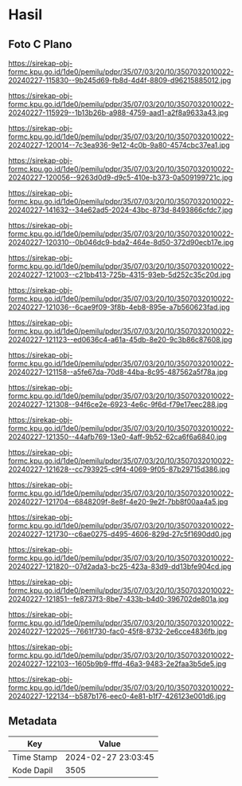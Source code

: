 # Hasil

## Foto C Plano

https://sirekap-obj-formc.kpu.go.id/1de0/pemilu/pdpr/35/07/03/20/10/3507032010022-20240227-115830--9b245d69-fb8d-4d4f-8809-d96215885012.jpg

https://sirekap-obj-formc.kpu.go.id/1de0/pemilu/pdpr/35/07/03/20/10/3507032010022-20240227-115929--1b13b26b-a988-4759-aad1-a2f8a9633a43.jpg

https://sirekap-obj-formc.kpu.go.id/1de0/pemilu/pdpr/35/07/03/20/10/3507032010022-20240227-120014--7c3ea936-9e12-4c0b-9a80-4574cbc37ea1.jpg

https://sirekap-obj-formc.kpu.go.id/1de0/pemilu/pdpr/35/07/03/20/10/3507032010022-20240227-120056--9263d0d9-d9c5-410e-b373-0a509199721c.jpg

https://sirekap-obj-formc.kpu.go.id/1de0/pemilu/pdpr/35/07/03/20/10/3507032010022-20240227-141632--34e62ad5-2024-43bc-873d-8493866cfdc7.jpg

https://sirekap-obj-formc.kpu.go.id/1de0/pemilu/pdpr/35/07/03/20/10/3507032010022-20240227-120310--0b046dc9-bda2-464e-8d50-372d90ecb17e.jpg

https://sirekap-obj-formc.kpu.go.id/1de0/pemilu/pdpr/35/07/03/20/10/3507032010022-20240227-121003--c21bb413-725b-4315-93eb-5d252c35c20d.jpg

https://sirekap-obj-formc.kpu.go.id/1de0/pemilu/pdpr/35/07/03/20/10/3507032010022-20240227-121036--6cae9f09-3f8b-4eb8-895e-a7b560623fad.jpg

https://sirekap-obj-formc.kpu.go.id/1de0/pemilu/pdpr/35/07/03/20/10/3507032010022-20240227-121123--ed0636c4-a61a-45db-8e20-9c3b86c87608.jpg

https://sirekap-obj-formc.kpu.go.id/1de0/pemilu/pdpr/35/07/03/20/10/3507032010022-20240227-121158--a5fe67da-70d8-44ba-8c95-487562a5f78a.jpg

https://sirekap-obj-formc.kpu.go.id/1de0/pemilu/pdpr/35/07/03/20/10/3507032010022-20240227-121308--94f6ce2e-6923-4e6c-9f6d-f79e17eec288.jpg

https://sirekap-obj-formc.kpu.go.id/1de0/pemilu/pdpr/35/07/03/20/10/3507032010022-20240227-121350--44afb769-13e0-4aff-9b52-62ca6f6a6840.jpg

https://sirekap-obj-formc.kpu.go.id/1de0/pemilu/pdpr/35/07/03/20/10/3507032010022-20240227-121628--cc793925-c9f4-4069-9f05-87b29715d386.jpg

https://sirekap-obj-formc.kpu.go.id/1de0/pemilu/pdpr/35/07/03/20/10/3507032010022-20240227-121704--6848209f-8e8f-4e20-9e2f-7bb8f00aa4a5.jpg

https://sirekap-obj-formc.kpu.go.id/1de0/pemilu/pdpr/35/07/03/20/10/3507032010022-20240227-121730--c6ae0275-d495-4606-829d-27c5f1690dd0.jpg

https://sirekap-obj-formc.kpu.go.id/1de0/pemilu/pdpr/35/07/03/20/10/3507032010022-20240227-121820--07d2ada3-bc25-423a-83d9-dd13bfe904cd.jpg

https://sirekap-obj-formc.kpu.go.id/1de0/pemilu/pdpr/35/07/03/20/10/3507032010022-20240227-121851--fe8737f3-8be7-433b-b4d0-396702de801a.jpg

https://sirekap-obj-formc.kpu.go.id/1de0/pemilu/pdpr/35/07/03/20/10/3507032010022-20240227-122025--7661f730-fac0-45f8-8732-2e6cce4836fb.jpg

https://sirekap-obj-formc.kpu.go.id/1de0/pemilu/pdpr/35/07/03/20/10/3507032010022-20240227-122103--1605b9b9-fffd-46a3-9483-2e2faa3b5de5.jpg

https://sirekap-obj-formc.kpu.go.id/1de0/pemilu/pdpr/35/07/03/20/10/3507032010022-20240227-122134--b587b176-eec0-4e81-b1f7-426123e001d6.jpg


## Metadata

| Key        | Value               |
| ---------- | ------------------- |
| Time Stamp | 2024-02-27 23:03:45 |
| Kode Dapil | 3505                |




